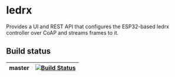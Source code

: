 # ledrx
Provides a UI and REST API that configures the ESP32-based ledrx controller over CoAP and streams frames to it.

## Build status
| master | [![Build Status](https://travis-ci.org/matt-g-everett/ledrx.svg?branch=master)](https://travis-ci.org/matt-g-everett/ledrx) |
|--------|-----------------------------------------------------------------------------------------------------------------------------|


